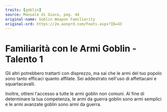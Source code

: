 ```yaml
---
traits: [goblin]
source: Manuale di Gioco, pag. 44
original-name: Goblin Weapon Familiarity
original-srd: https://2e.aonprd.com/Feats.aspx?ID=43
---
```


# Familiarità con le Armi Goblin - Talento 1

Gli altri potrebbero trattarti con disprezzo, ma sai che le armi del tuo popolo
sono tanto efficaci quanto affilate. Sei addestrato nell'uso di affettacani e
squartacavalli.

Inoltre, ottieni l'accesso a tutte le armi goblin non comuni. Al fine di
determinare la tua competenza, le armi da guerra goblin sono armi semplici e le
armi avanzate goblin sono armi da guerra.
